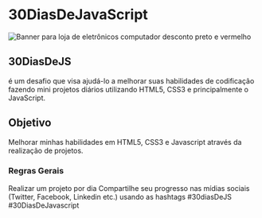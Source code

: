 # 30DiasDeJavaScript

![Banner para loja de eletrônicos computador desconto preto e vermelho](https://user-images.githubusercontent.com/96800792/209885651-05201b99-7d2d-43f3-8400-9d4d21321790.png)

## 30DiasDeJS
é um desafio que visa ajudá-lo a melhorar suas habilidades de codificação fazendo mini projetos diários utilizando HTML5, CSS3 e principalmente o JavaScript.

## Objetivo
Melhorar minhas habilidades em HTML5, CSS3 e Javascript através da realização de projetos.

### Regras Gerais
Realizar um projeto por dia Compartilhe seu progresso nas mídias sociais (Twitter, Facebook, Linkedin etc.) usando as hashtags #30diasDeJS #30DiasDeJavascript

